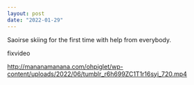 ```yaml
---
layout: post
date: "2022-01-29"
---
```


Saoirse skiing for the first time with help from everybody.

fixvideo

http://mananamanana.com/ohpiglet/wp-content/uploads/2022/06/tumblr_r6h699ZC1T1r16syi_720.mp4
